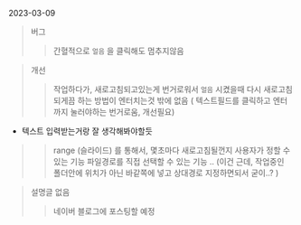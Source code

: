 2023-03-09
> 버그
>>  간혈적으로 ` 얼음 ` 을 클릭해도 멈추지않음  

> 개선
>> 작업하다가, 새로고침되고있는게 번거로워서  ` 얼음 ` 시켰을때
  다시 새로고침되게끔 하는 방법이 엔터치는것 밖에 없음 ( 텍스트필드를 클릭하고 엔터까지 눌러야하는 번거로움, 개선필요)
  * 텍스트 입력받는거랑 잘 생각해봐야할듯
  
>> range (슬라이드) 를 통해서,  몇초마다 새로고침될껀지 사용자가 정할 수 있는 기능
>> 파일경로를 직접 선택할 수 있는 기능 .. (이건 근데,  작업중인 폴더안에 위치가 아닌 바같쪽에 넣고 상대경로 지정하면되서  굳이..? )


> 설명글 없음
>> 네이버 블로그에 포스팅할 예정


